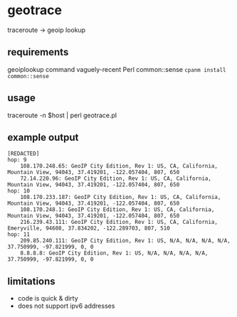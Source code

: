 # geotrace
traceroute -> geoip lookup

## requirements

geoiplookup command
vaguely-recent Perl
common::sense ```cpanm install common::sense```

## usage

traceroute -n $host | perl geotrace.pl

## example output

    [REDACTED]
    hop: 9
        108.170.248.65: GeoIP City Edition, Rev 1: US, CA, California, Mountain View, 94043, 37.419201, -122.057404, 807, 650
        72.14.220.96: GeoIP City Edition, Rev 1: US, CA, California, Mountain View, 94043, 37.419201, -122.057404, 807, 650
    hop: 10
        108.170.233.187: GeoIP City Edition, Rev 1: US, CA, California, Mountain View, 94043, 37.419201, -122.057404, 807, 650
        108.170.248.1: GeoIP City Edition, Rev 1: US, CA, California, Mountain View, 94043, 37.419201, -122.057404, 807, 650
        216.239.43.111: GeoIP City Edition, Rev 1: US, CA, California, Emeryville, 94608, 37.834202, -122.289703, 807, 510
    hop: 11
        209.85.240.111: GeoIP City Edition, Rev 1: US, N/A, N/A, N/A, N/A, 37.750999, -97.821999, 0, 0
        8.8.8.8: GeoIP City Edition, Rev 1: US, N/A, N/A, N/A, N/A, 37.750999, -97.821999, 0, 0

## limitations

* code is quick & dirty
* does not support ipv6 addresses

